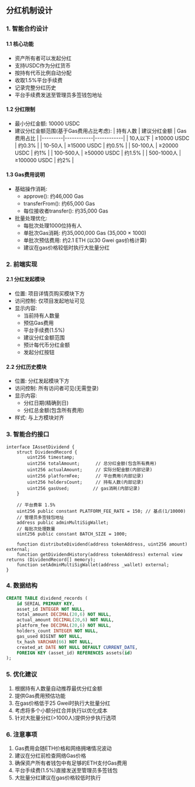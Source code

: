 ## 分红机制设计

### 1. 智能合约设计
#### 1.1 核心功能
- 资产所有者可以发起分红
- 支持USDC作为分红货币
- 按持有代币比例自动分配
- 收取1.5%平台手续费
- 记录完整分红历史
- 平台手续费发送至管理员多签钱包地址

#### 1.2 分红限制
- 最小分红金额: 10000 USDC
- 建议分红金额范围(基于Gas费用占比考虑):
  | 持有人数 | 建议分红金额 | Gas费用占比 |
  |---------|------------|------------|
  | 10人以下 | ≥10000 USDC | 约0.3% |
  | 10-50人  | ≥15000 USDC | 约0.5% |
  | 50-100人 | ≥20000 USDC | 约1% |
  | 100-500人 | ≥50000 USDC | 约1.5% |
  | 500-1000人 | ≥100000 USDC | 约2% |

#### 1.3 Gas费用说明
- 基础操作消耗:
  - approve(): 约46,000 Gas
  - transferFrom(): 约65,000 Gas
  - 每位接收者transfer(): 约35,000 Gas
- 批量处理优化:
  - 每批次处理1000位持有人
  - 单批次Gas消耗: 约35,000,000 Gas (35,000 × 1000)
  - 单批次预估费用: 约2.1 ETH (以30 Gwei gas价格计算)
  - 建议在gas价格较低时执行大批量分红

### 2. 前端实现
#### 2.1 分红发起模块
- 位置: 项目详情页购买模块下方
- 访问控制: 仅项目发起地址可见
- 显示内容:
  - 当前持有人数量
  - 预估Gas费用
  - 平台手续费(1.5%)
  - 建议分红金额范围
  - 预计每代币分红金额
  - 发起分红按钮

#### 2.2 分红历史模块
- 位置: 分红发起模块下方
- 访问控制: 所有访问者可见(无需登录)
- 显示内容:
  - 分红日期(精确到日)
  - 分红总金额(包含所有费用)
- 样式: 与上方模块对齐

### 3. 智能合约接口
```solidity
interface IAssetDividend {
    struct DividendRecord {
        uint256 timestamp;
        uint256 totalAmount;      // 总分红金额(包含所有费用)
        uint256 actualAmount;     // 实际分配金额(内部记录)
        uint256 platformFee;      // 平台费用(内部记录)
        uint256 holdersCount;     // 持有人数(内部记录)
        uint256 gasUsed;         // gas消耗(内部记录)
    }

    // 平台费率 1.5%
    uint256 public constant PLATFORM_FEE_RATE = 150; // 基点(1/10000)
    // 管理员多签钱包地址
    address public adminMultiSigWallet;
    // 每批次处理数量
    uint256 public constant BATCH_SIZE = 1000;

    function distributeDividend(address tokenAddress, uint256 amount) external;
    function getDividendHistory(address tokenAddress) external view returns (DividendRecord[] memory);
    function setAdminMultiSigWallet(address _wallet) external;
}
```

### 4. 数据结构
```sql
CREATE TABLE dividend_records (
    id SERIAL PRIMARY KEY,
    asset_id INTEGER NOT NULL,
    total_amount DECIMAL(20,6) NOT NULL,
    actual_amount DECIMAL(20,6) NOT NULL,
    platform_fee DECIMAL(20,6) NOT NULL,
    holders_count INTEGER NOT NULL,
    gas_used BIGINT NOT NULL,
    tx_hash VARCHAR(66) NOT NULL,
    created_at DATE NOT NULL DEFAULT CURRENT_DATE,
    FOREIGN KEY (asset_id) REFERENCES assets(id)
);
```

### 5. 优化建议
1. 根据持有人数量自动推荐最优分红金额
2. 提供Gas费用预估功能
3. 在gas价格低于25 Gwei时执行大批量分红
4. 考虑将多个小额分红合并执行以优化成本
5. 针对大批量分红(>1000人)提供分步执行选项

### 6. 注意事项
1. Gas费用会随ETH价格和网络拥堵情况波动
2. 建议在分红前检查网络Gas价格
3. 确保资产所有者钱包中有足够的ETH支付Gas费用
4. 平台手续费(1.5%)直接发送至管理员多签钱包
5. 大批量分红建议在gas价格较低时执行 